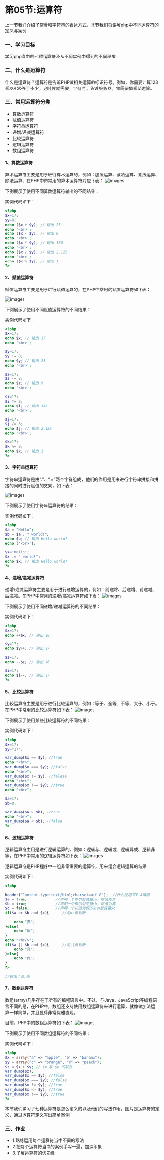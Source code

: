 # 第05节:运算符
上一节我们介绍了常量和字符串的表达方式，本节我们将讲解php中不同运算符的定义与案例

### 一、学习目标
学习php当中的七种运算符及从不同实例中得到的不同结果

### 二、什么是运算符
什么是运算符？运算符是告诉PHP做相关运算的标识符号。例如，你需要计算123乘以456等于多少，这时候就需要一个符号，告诉服务器，你需要做乘法运算。

### 三、常用运算符分类
* 算数运算符
* 赋值运算符
* 字符串运算符
* 递增/递减运算符
* 比较运算符
* 逻辑运算符
* 数组运算符

#### 1、算数运算符
算术运算符主要是用于进行算术运算的，例如：加法运算、减法运算、乘法运算、除法运算。在PHP中的常用的算术运算符对应下表：
![images](../images/0205_img.png)

下例展示了使用不同算数运算符输出的不同结果：

实例代码如下：

``` php
<?php 
$x=17;
$y=8;
echo ($x + $y); // 输出 25
echo '<br>';
echo ($x - $y); // 输出 9
echo '<br>';
echo ($x * $y); // 输出 136
echo '<br>';
echo ($x / $y); // 输出 2.125
echo '<br>';
echo ($x % $y); // 输出 1
?>
```

#### 2、赋值运算符
赋值运算符主要是用于进行赋值运算的，在PHP中常用的赋值运算符如下表：

![images](../images/0205_images.png)

下例展示了使用不同赋值运算符的不同结果：

实例代码如下：

``` php
<?php 
$x=17;
echo $x; // 输出 17
echo '<br>';

$y=17;
$y += 8;
echo $y; // 输出 25
echo '<br>';

$z=17;
$z -= 8;
echo $z; // 输出 9
echo '<br>';

$i=17;
$i *= 8;
echo $i; // 输出 136
echo '<br>';

$j=17;
$j /= 8;
echo $j; // 输出 2.125
echo '<br>';

$k=17;
$k %= 8;
echo $k; // 输出 1
?>
```

#### 3、字符串运算符
字符串运算符是由“.”、“.=”两个字符组成，他们的作用是用来进行字符串拼接和拼接的同时进行赋值的效果，如下表：

![images](../images/0205_image.png)

下例展示了使用字符串运算符的结果：

实例代码如下：

``` php
<?php
$a = "Hello";
$b = $a . " world!";
echo $b; // 输出 Hello world!
echo ('<br>');

$x="Hello";
$x .= " world!";
echo $x; // 输出 Hello world!
?>
```

#### 4、递增/递减运算符
递增/递减运算符主要是用于进行递增运算的，例如：前递增、后递增、前递减、后递减。在PHP中常用的递增/递减运算符如下表：
![images](../images/0205_imgs.png)

下例展示了使用不同递增/递减运算符的不同结果：

实例代码如下：

``` php
<?php
$x=17; 
echo ++$x; // 输出 18

$y=17; 
echo $y++; // 输出 17

$z=17;
echo --$z; // 输出 16

$i=17;
echo $i--; // 输出 17
?>
```

#### 5、比较运算符
比较运算符主要是用于进行比较运算的，例如：等于、全等、不等、大于、小于。在PHP中常用的比较运算符如下表：
![images](../images/0205_pngs.png)

下例展示了使用某些比较运算符的不同结果：

实例代码如下：

``` php
<?php
$x=17;
$y="17";

var_dump($x == $y); //true
echo "<br>";
var_dump($x === $y); //false
echo "<br>";
var_dump($x != $y); //falese
echo "<br>";
var_dump($x !== $y); //true
echo "<br>";

$a=17;
$b=8;

var_dump($a > $b); //true
echo "<br>";
var_dump($a < $b); //false
?>
```

#### 6、逻辑运算符
逻辑运算符主用是进行逻辑运算的，例如：逻辑与、逻辑或、逻辑异或、逻辑非等，在PHP中常用的逻辑运算符如下表：
![images](../images/0205_true.png)

逻辑运算符是PHP程序中一组非常重要的运算符，用来组合逻辑运算的结果

实例代码如下：

``` php
<?php

header("Content-type:text/html;charset=utf-8");  //什么使用UTF-8编码
$a = true;             //声明一个布尔型变量$a，赋值为真
$b = true;             //声明一个布尔型变量$b，赋值为真
$c = false;            //声明一个初值为假的布尔型变量$c
if($a or $b and $c){      //用or做判断

    echo "真";
}else{
    echo "假";
}
echo "<br/>";
if($a || $b and $c){      //用||做判断
    echo "真";
}else{
    echo "假";
}
?>

//输出：真,假
```

#### 7、数组运算符
数组(array)几乎存在于所有的编程语言中。不过，与Java、JavaScript等编程语言不同的是，在PHP中，数组还支持使用数组运算符来进行运算，就像做加法运算一样简单，并且显得非常优雅直观。

目前，PHP中的数组运算符如下表：
![images](../images/0205_jpg.png)

下例展示了使用不同数组运算符的不同结果：

实例代码如下：

``` php
<?php
$x = array("a" => "apple", "b" => "banana");
$y = array("c" => "orange", "d" => "peach");
$z = $x + $y; // $x 与 $y 的联合
var_dump($z);
var_dump($x == $y); //false
var_dump($x === $y); //false
var_dump($x != $y); //true
var_dump($x <> $y); //true
var_dump($x !== $y); //true
?>
```

本节我们学习了七种运算符是怎么定义的以及他们的写法作用，图片是运算符的定义，通过运算符定义写出简单案例

### 三、作业
* 1.熟练运用每个运算符当中不同的写法
* 2.把每个运算符当中的案例手写一遍，加深印象
* 3.了解运算符的优先级